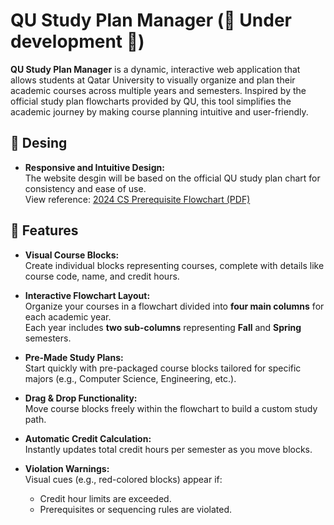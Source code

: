 # QU Study Plan Manager (🚧 Under development 🚧)



**QU Study Plan Manager** is a dynamic, interactive web application that allows students at Qatar University to visually organize and plan their academic courses across multiple years and semesters. Inspired by the official study plan flowcharts provided by QU, this tool simplifies the academic journey by making course planning intuitive and user-friendly.
## 🎨 Desing
- **Responsive and Intuitive Design:**  
  The website desgin will be based on the official QU study plan chart for consistency and ease of use.  
  View reference: [2024 CS Prerequisite Flowchart (PDF)](https://www.qu.edu.qa/en-us/colleges/engineering/documents/cse/cse_documents/study_plan/cs/2024-cs-prerequisite-flowchart.pdf)
## 📌 Features

- **Visual Course Blocks:**  
  Create individual blocks representing courses, complete with details like course code, name, and credit hours.

- **Interactive Flowchart Layout:**  
  Organize your courses in a flowchart divided into **four main columns** for each academic year.  
  Each year includes **two sub-columns** representing **Fall** and **Spring** semesters.

- **Pre-Made Study Plans:**  
  Start quickly with pre-packaged course blocks tailored for specific majors (e.g., Computer Science, Engineering, etc.).

- **Drag & Drop Functionality:**  
  Move course blocks freely within the flowchart to build a custom study path.

- **Automatic Credit Calculation:**  
  Instantly updates total credit hours per semester as you move blocks.

- **Violation Warnings:**  
  Visual cues (e.g., red-colored blocks) appear if:
  - Credit hour limits are exceeded.
  - Prerequisites or sequencing rules are violated.


